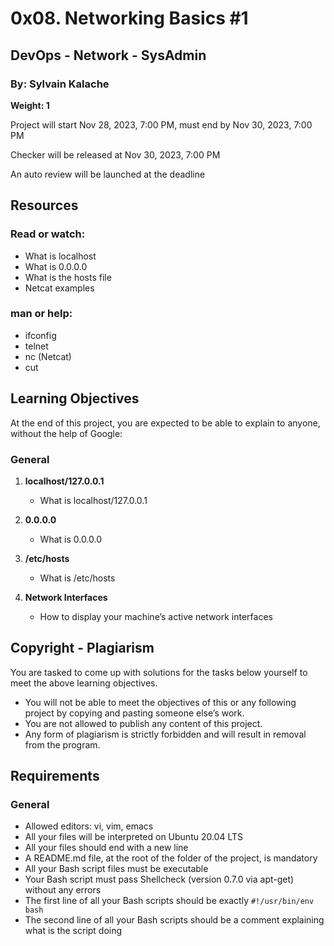 # 0x08. Networking Basics #1

## DevOps - Network - SysAdmin

### By: Sylvain Kalache

**Weight: 1**

Project will start Nov 28, 2023, 7:00 PM, must end by Nov 30, 2023, 7:00 PM

Checker will be released at Nov 30, 2023, 7:00 PM

An auto review will be launched at the deadline

## Resources

### Read or watch:

- What is localhost
- What is 0.0.0.0
- What is the hosts file
- Netcat examples

### man or help:

- ifconfig
- telnet
- nc (Netcat)
- cut

## Learning Objectives

At the end of this project, you are expected to be able to explain to anyone, without the help of Google:

### General

1. **localhost/127.0.0.1**
   - What is localhost/127.0.0.1

2. **0.0.0.0**
   - What is 0.0.0.0

3. **/etc/hosts**
   - What is /etc/hosts

4. **Network Interfaces**
   - How to display your machine’s active network interfaces

## Copyright - Plagiarism

You are tasked to come up with solutions for the tasks below yourself to meet the above learning objectives.

- You will not be able to meet the objectives of this or any following project by copying and pasting someone else’s work.
- You are not allowed to publish any content of this project.
- Any form of plagiarism is strictly forbidden and will result in removal from the program.

## Requirements

### General

- Allowed editors: vi, vim, emacs
- All your files will be interpreted on Ubuntu 20.04 LTS
- All your files should end with a new line
- A README.md file, at the root of the folder of the project, is mandatory
- All your Bash script files must be executable
- Your Bash script must pass Shellcheck (version 0.7.0 via apt-get) without any errors
- The first line of all your Bash scripts should be exactly `#!/usr/bin/env bash`
- The second line of all your Bash scripts should be a comment explaining what is the script doing
